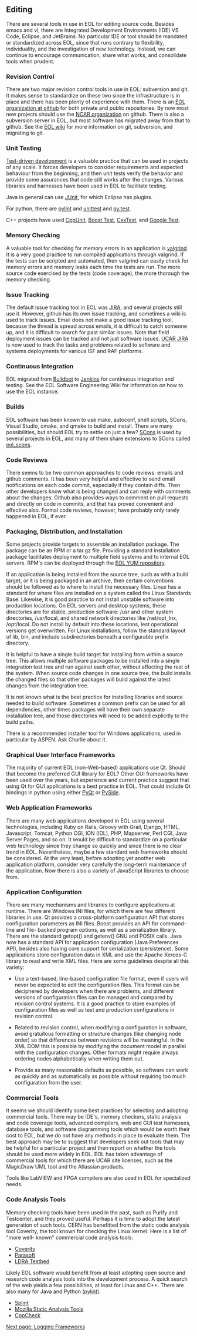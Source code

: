 ## Editing

There are several tools in use in EOL for editing source code. Besides emacs
and vi, there are Integrated Development Environments (IDE) VS Code, Eclipse,
and JetBrains. No particular IDE or tool should be mandated or standardized
across EOL, since that runs contrary to flexibility, individuality, and the
investigation of new technology. Instead, we can continue to encourage
communication, share what works, and consolidate tools when prudent.

### Revision Control

There are two major revision control tools in use in EOL: subversion and git.
It makes sense to standardize on these two since the infrastructure is in
place and there has been plenty of experience with them. There is an [EOL
organization at github](https://github.com/ncareol/) for both private and
public repositories. By now most new projects should use the [NCAR
organization](https://github.com/NCAR) on github.  There is also a subversion
server in EOL, but most software has migrated away from that to github.  See
the [EOL wiki](Resources-and-References.md#eol-wiki) for more information on
git, subversion, and migrating to git.

### Unit Testing

[Test-driven development](http://en.wikipedia.org/wiki/Test-driven_development)
is a valuable practice that can be used in projects of any
scale. It forces developers to consider requirements and expected behaviour
from the beginning, and then unit tests verify the behavior and provide some
assurances that code still works after the changes. Various libraries and
harnesses have been used in EOL to facilitate testing.

Java in general can use [JUnit](http://junit.org/), for which Eclipse has
plugins.

For python, there are [pylint](http://www.logilab.org/projects/pylint) and
[unittest](http://docs.python.org/lib/module-unittest.html) and
[py.test](http://pytest.org/).

C++ projects have used [CppUnit](http://sourceforge.net/projects/cppunit/),
[Boost Test](http://www.boost.org/doc/libs/1_37_0/libs/test/index.html),
[CxxTest](http://cxxtest.com/), and [Google
Test](https://github.com/google/googletest).

### Memory Checking

A valuable tool for checking for memory errors in an application is
[valgrind](https://valgrind.org/). It is a very good practice to run compiled
applications through valgrind. If the tests can be scripted and automated,
then valgrind can easily check for memory errors and memory leaks each time
the tests are run. The more source code exercised by the tests (code
coverage), the more thorough the memory checking.

### Issue Tracking

The default issue tracking tool in EOL was
[JIRA](http://www.atlassian.com/software/jira/), and several projects still
use it. However, github has its own issue tracking, and sometimes a wiki is
used to track issues. Email does not make a good issue tracking tool, because
the thread is spread across emails, it is difficult to catch someone up, and
it is difficult to search for past similar issues. Note that field deployment
issues can be tracked and not just software issues. [UCAR
JIRA](http://jira.ucar.edu/) is now used to track the tasks and problems
related to software and systems deployments for various ISF and RAF platforms.

### Continuous Integration

EOL migrated from [Buildbot](http://wiki.eol.ucar.edu/sew/Buildbot) to
[Jenkins](https://wiki.jenkins-ci.org/) for continuous integration and
testing. See the EOL Software Engineering Wiki for information on how to use
the EOL instance.

### Builds

EOL software has been known to use make, autoconf, shell scripts, SCons,
Visual Studio, cmake, and qmake to build and install. There are many possibilities,
but should EOL try to settle on just a few? [SCons](http://www.scons.org/) is
used by several projects in EOL, and many of them share extensions to SCons
called [eol_scons](https://github.com/ncar/eol_scons).

### Code Reviews

There seems to be two common approaches to code reviews: emails and github
comments.  It has been very helpful and effective to send email notifications
on each code commit, especially if they contain diffs.  Then other developers
know what is being changed and can reply with comments about the changes.
Github also provides ways to comment on pull requests and directly on code in
commits, and that has proved convenient and effective also.  Formal code
reviews, however, have probably only rarely happened in EOL, if ever.

### Packaging, Distribution, and Installation

Some projects provide targets to assemble an installation package. The package
can be an RPM or a tar.gz file. Providing a standard installation package
facilitates deployment to multiple field systems and to internal EOL servers.
RPM's can be deployed through the [EOL YUM
repository](http://wiki.eol.ucar.edu/sew/EOL_YUM_Repository).

If an application is being installed from the source tree, such as with a
build target, or it is being packaged in an archive, then certain conventions
should be followed as to where to install the necessary files. Linux has a
standard for where files are installed on a system called the Linux Standards
Base. Likewise, it is good practice to not install unstable software into
production locations. On EOL servers and desktop systems, these directories
are for stable, production software: /usr and other system directories,
/usr/local, and shared network directories like /net/opt_lnx, /opt/local. Do
not install by default into these locations, lest operational versions get
overwritten. For Linux installations, follow the standard layout of lib, bin,
and include subdirectories beneath a configurable prefix directory.

It is helpful to have a single build target for installing from within a
source tree. This allows multiple software packages to be installed into a
single integration test tree and run against each other, without affecting the
rest of the system. When source code changes in one source tree, the build
installs the changed files so that other packages will build against the
latest changes from the integration tree.

It is not known what is the best practice for installing libraries and source
needed to build software. Sometimes a common prefix can be used for all
dependencies, other times packages will have their own separate installation
tree, and those directories will need to be added explicitly to the build
paths.

There is a recommended installer tool for Windows applications, used in
particular by ASPEN. Ask Charlie about it.

### Graphical User Interface Frameworks

The majority of current EOL (non-Web-based) applications use Qt. Should that
become the preferred GUI library for EOL? Other GUI frameworks have been used
over the years, but experience and current practice suggest that using Qt for
GUI applications is a best practice in EOL. That could include Qt bindings in
python using either [PyQt](https://wiki.python.org/moin/PyQt) or
[PySide](http://wiki.qt.io/PySide).

### Web Application Frameworks

There are many web applications developed in EOL using several technologies,
including Ruby on Rails, Groovy with Grail, Django, HTML, Javascript, Tomcat,
Python CGI, ION (IDL), PHP, Mapserver, Perl CGI, Java Server Pages, and so on.
It would be difficult to standardize on a particular web technology since they
change so quickly and since there is no clear trend in EOL. Nevertheless,
maybe a few standard web frameworks should be considered. At the very least,
before adopting yet another web application platform, consider very carefully
the long-term maintenance of the application. Now there is also a variety of
JavaScript libraries to choose from.

### Application Configuration

There are many mechanisms and libraries to configure applications at runtime.
There are Windows INI files, for which there are few different libraries in
use. Qt provides a cross-platform configuration API that stores configuration
parameters as INI files. Boost provides an API for command-line and file-
backed program options, as well as a serialization library. There are the
standard getopt() and getenv() GNU and POSIX calls. Java now has a standard
API for application configuration (Java Preferences API), besides also having
core support for serialization (persistence). Some applications store
configuration data in XML and use the Apache Xerces-C library to read and
write XML files. Here are some guidelines despite all this variety:

- Use a text-based, line-based configuration file format, even if users will
  never be expected to edit the configuration files. This format can be
  deciphered by developers when there are problems, and different versions of
  configuration files can be managed and compared by revision control systems.
  It is a good practice to store examples of configuration files as well as
  test and production configurations in revision control.

- Related to revision control, when modifying a configuration in software,
  avoid gratuitous formatting or structure changes (like changing node order)
  so that differences between revisions will be meaningful. In the XML DOM
  this is possible by modifying the document model in parallel with the
  configuration changes. Other formats might require always ordering nodes
  alphabetically when writing them out.

- Provide as many reasonable defaults as possible, so software can work as
  quickly and as automatically as possible without requiring too much
  configuration from the user.

### Commercial Tools

It seems we should identify some best practices for selecting and adopting
commercial tools. There may be IDE's, memory checkers, static analysis and
code coverage tools, advanced compilers, web and GUI test harnesses, database
tools, and software diagramming tools which would be worth their cost to EOL,
but we do not have any methods in place to evaluate them. The best approach
may be to suggest that developers seek out tools that may be helpful for a
particular project and then report on whether the tools should be used more
widely in EOL. EOL has taken advantage of commercial tools for which there are
UCAR site licenses, such as the MagicDraw UML tool and the Atlassian products.

Tools like LabVIEW and FPGA compilers are also used in EOL for specialized
needs.

### Code Analysis Tools

Memory checking tools have been used in the past, such as Purify and
Testcenter, and they proved useful. Perhaps it is time to adopt the latest
generation of such tools. CERN has benefitted from the static code analysis
tool Coverity, the tool known for checking the Linux kernel. Here is a list of
"more well- known" commercial code analysis tools:

- [Coverity](http://coverity.com/)
- [Parasoft](http://parasoft.com/)
- [LDRA Testbed](http://www.ldra.com/)

Likely EOL software would benefit from at least adopting open source and
research code analysis tools into the development process. A quick search of
the web yields a few possibilities, at least for Linux and C++. There are also
many for Java and Python ([pylint](http://www.logilab.org/projects/pylint)).

- [Splint](http://lclint.cs.virginia.edu/)
- [Mozilla Static Analysis Tools](https://wiki.mozilla.org/Static_Analysis)
- [CppCheck](http://sourceforge.net/apps/mediawiki/cppcheck)

[Next page: Logging Frameworks](Logging-Frameworks.md)
